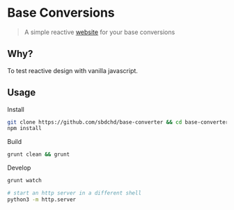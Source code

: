 # Base Conversions

> A simple reactive [website](http://dignam.xyz/base-converter/) for your base conversions

## Why?

To test reactive design with vanilla javascript.

## Usage

Install

```bash
git clone https://github.com/sbdchd/base-converter && cd base-converter
npm install
```

Build

```bash
grunt clean && grunt
```

Develop

```bash
grunt watch
```

```bash
# start an http server in a different shell
python3 -m http.server
```
